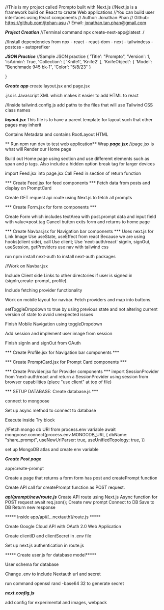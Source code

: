 //This is my project called Prompto built with Next.js
//Next.js is a framework build on React to create Web applications
//You can build user interfaces using React components
// Author: Jonathan Phan
// Github: https://github.com/jtphan-asu
// Email: jonathan.tan.phan@gmail.com


***Project Creation***
//Terminal command
npx create-next-app@latest ./

//Install dependencies from npx
	- react
	- react-dom
	- next
	- tailwindcss
	- postcss
	- autoprefixer

***JSON Practice***
//Sample JSON practice
{
	'Title': "Prompto",
	'Version': 1,
	'isAdmin': True,
	'Collection': [
		'Knife1',
		'Knife2'
	],
	'KnifeObject': {
		'Model': "Benchmade 945 bk-1",
		'Color': "5/8/23"
	}

}

***Create app***
create layout.jsx and page.jsx

.jsx is Javascript XML which makes it easier to add HTML to react

//Inside tailwind.config.js add paths to the files that will use Tailwind CSS class names

***layout.jsx***
This file is to have a parent template for layout such that other pages may inherit

Contains Metadata and contains RootLayout HTML

** Run npm run dev to test web application**
Wrap 
***page.jsx***
//page.jsx is what will Render our Home page

Build out Home page using section and use differemt elements such as span and p tags.  Also include a hidden option break tag for larger devices

import Feed.jsx into page.jsx
Call Feed in section of return function

*** Create Feed.jsx for feed components ***
Fetch data from posts and display on PromptCard

Create GET request api route using Next.js to fetch all prompts

*** Create Form.jsx for form components ***

Create Form which includes textArea with post.prompt data and input field with value=post.tag
Cancel button exits form and returns to home page

*** Create Navbar.jsx for Navigation bar components ***
Uses next.js for
	Link
	Image
Use useState, useEffect from react
	Because we are using hooks(client side), call Use client;
Use 'next-auth/react'
	signIn, signOut, useSession, getProviders
use nav with tailwind css

run npm install next-auth to install next-auth packages

//Work on Navbar.jsx 

Include Client side Links to other directories if user is signed in (signIn,create-prompt, profile).

Include fetching provider functionality

Work on mobile layout for navbar. Fetch providers and map into buttons.

setToggleDropdown to true by using previous state and not altering current version of state to avoid unexpected issues

Finish Mobile Navigation using toggleDropdown

Add session and implement user image from session

Finish signIn and signOut from OAuth

*** Create Profile.jsx for Navigation bar components ***

*** Create PromptCard.jsx for Prompt Card components ***

*** Create Provider.jsx for Provider components ***
import SessionProvider from 'next-auth/react and return a SessionProvider using session from browser capabilities (place "use client" at top of file)

*** SETUP DATABASE: Create database.js ***

connect to mongoose

Set up async method to connect to database

Execute inside Try block

//Fetch mongo db URI from process.env variable
await mongoose.connect(process.env.MONGODB_URI, {
            dbName: "share_prompt",
            useNewUrlParser: true,
            useUnifiedTopology: true,
        })

set up MongoDB atlas and create env variable

*****Create Post page*****

app/create-prompt

Create a page that returns a form
	form has post and createPrompt function

Create API call for createPrompt function as POST request.

*****api/prompt/new/route.js*****
Create API route using Next.js
	Async function for POST request
	await req.json();
	Create new prompt
	Connect to DB
	Save to DB
	Return new response

***** Inside app/api/[...nextauth]/route.js *****

Create Google Cloud API with OAuth 2.0 Web Application

Create clientID and clientSecret in .env file

Set up next.js authentication in route.js

***** Create user.js for database model*****

User schema for database

Change .env to include Nextauth url and secret

run command openssl rand -base64 32 to generate secret

*****next.config.js*****

add config for experimental and images, webpack

